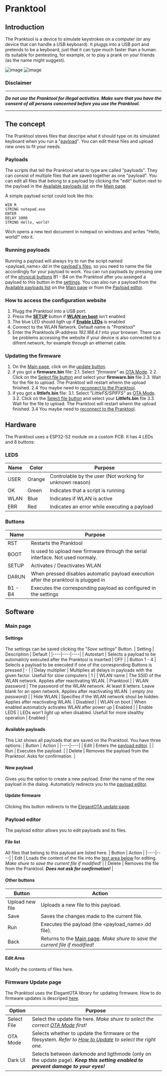 # Pranktool

## Introduction

The Pranktool is a device to simulate keystrokes on a computer (or any device that can handle a USB keyboard).
It pluggs into a USB port and pretends to be a keyboard, just that it can type much faster than a human.
its suitable for pentesting, for example, or to play a prank on your friends (as the name might suggest).

![image](pics/front.jpeg) ![image](pics/back.jpeg)

### Disclaimer

---

***Do not use the Pranktool for illegal activities. 
Make sure that you have the consent of all persons concerned before you use the Pranktool.***

---

## The concept

The Pranktool stores files that descripe what it should type on its simulated keyboard when you run a "[payload](#payloads)".
You can edit these files and upload new ones to fit your needs.

### Payloads

The scripts that tell the Pranktool what to type are called "payloads". They can consist of multiple files that are saved together as one "payload".
You can edit all files that belong to a payload by clicking the "edit" button next to the payload in the [Available payloads list](#available-payloads) on the [Main page](#main-page).

A simple payload script could look like this:
```
WIN R
STRING notepad.exe
ENTER
DELAY 1000
STRING Hello, world!
```
Wich opens a new text document in notepad on windows and writes "Hello, world!" into it.

### Running payloads

Running a payload will always try to run the script named <payload_name>.dd in the [payload's files](#file-list), so you need to name the file accordingly for your payload to work.
You can run payloads by pressing one of the [physical buttons](#buttons) B1 - B4 on the Pranktool after you assinged a payload to this button in the [settings](#settings). 
You can also run a payload from the [Available payloads list](#available-payloads) on the [Main page](#main-page) or from the [Payload editor](#payload-editor).

### How to access the configuration website

1. Plugg the Pranktool into a USB port.
2. Press the **[SETUP](#buttons)** button if **[WLAN on boot](#settings)** isn't enabled
3. The blue LED should ligth up if **[Enable LEDs](#settings)** is enabled
4. Connect to the WLAN Network. Default name is "*Pranktool*"
5. Enter the Pranktools IP-address *192.168.4.1* into your browser. There can be problems accessing the website if your device is also connected to a difrent network, for example through an ethernet cable.

### Updating the firmware

1. On the [Main page](#main-page), click on the [update button](#update-firmware).
2. if you got a **firmware.bin** file:
2.1. Select *"firmware"* as [OTA Mode](#update-firmware).
2.2. Click on the [Select file button](#update-firmware) and select your **firmware.bin** file
2.3. Wait for the file to upload. The Pranktool will restart whenn the upload finished.
2.4 You maybe need to [reconnect to the Pranktool](#how-to-access-the-configuration-website).
3. if you got a **littlefs.bin** file:
3.1. Select *"LittleFS/SPIFFS"* as [OTA Mode](#update-firmware).
3.2. Click on the [Select file button](#update-firmware) and select your **Littlefs.bin** file
3.3. Wait for the file to upload. The Pranktool will restart whenn the upload finished.
3.4 You maybe need to [reconnect to the Pranktool](#how-to-access-the-configuration-website).

## Hardware

The Pranktool uses a ESP32-S2 module on a custom PCB.
It has 4 LEDs and 8 buttons:

### LEDS

| Name | Color | Purpose |
|----|----|----|
| USER | Orange | Controlable by the user (Not working for unknown reason) |
| OK | Green | Indicates that a script is running
| WLAN | Blue | Indicates if WLAN is active|
| ERR | Red | Indicates an error while executing a payload |

### Buttons

| Name | Purpose |
|----|----|
| RST | Restarts the Pranktool |
| BOOT | Is used to upload new firmware through the serial interface. Not used normaly. |
| SETUP | Activates / Deactivates WLAN |
| DARUN | When pressed disables automatic payload execution after the pranktool is plugged in |
| B1 - B4 | Executes the corresponding payload as configured in the settings |

## Software

### Main page

#### Settings

The settings can be saved clicking the "*Save settings*" Button.
| Setting | Description | Default |
|----|----|----|
| Autostart | Selects a payload to be automaticly executed after the Pranktool is inserted | OFF |
| Button 1 - 4 | Selects a payload to be executed if one of the corresponding Buttons is pressed | - |
| Delay multiplier | Multiplies all delays in payloads with the given factor. Usefull for slow computers | 1 |
| WLAN name | The SSID of the WLAN network. Applies after reactivating WLAN. | Pranktool |
| WLAN password | The password of the WLAN network. At least 8 letters. Leave blank for an open network. Applies after reactivating WLAN. | *empty (no password)* |
| Hide WLAN | Specifies if the WLAN network shoul be hidden. Applies after reactivating WLAN. | Disabled |
| WLAN on boot | When enabled automaticly activates WLAN after power up | Enabled |
| Enable LEDS | LEDs won't light up when disabled. Usefull for more stealthy operation | Enabled |

#### Available payloads

This List shows all payloads that are saved on the Pranktool. You have three options:
| Button | Action |
|----|----|
| Edit | Enters the [payload editor](#payload-editor). |
| Run | Executes the payload. |
| Delete | Removes the payload from the Pranktool. Asks for confirmation. |

#### New payload

Gives you the option to create a new payload. Enter the name of the new payload in the dialog. Automaticly redirects you to the [payload editor](#payload-editor).

#### Update firmware

Clicking this button redirects to the [ElegantOTA update page](#firmware-update-page).

### Payload editor

The payload editor allows you to edit payloads and its files.

#### File list

All files that belong to this payload are listed here.
| Button | Action |
|----|----|
| Edit | Loads the content of the file into the [text area below](#edit-area) for editing. *Make shure to save the current file if modified!* |
| Delete | Removes the file from the Pranktool. ***Does not ask for confirmation!*** |

#### Other buttons

| Button | Action |
|----|----|
| Upload new file | Uploads a new file to this payload. |
| Save | Saves the changes made to the current file. |
| Run | Executes the payload (the <payload_name>.dd file). |
| Back | Returns to the [Main page](#main-page). *Make shure to save the current file if modified!* |

#### Edit Area

Modify the contents of files here.

### Firmware Update page

The Pranktool uses the ElegantOTA library for updating firmware. How to do firmware updates is descriped [here](#updating-the-firmware).

| Option | Purpose |
|----|----| 
| Select File | Select the update file here. *Make shure to select the correct [OTA Mode](#ota-mode) first!* |
| OTA Mode | Selects whether to update the firmware or the filesystem. *Refer to [How to Update](#updating-the-firmware) to select the right one.* |
| Dark UI | Selects between darkmode and ligthmode (only on the update page). ***Keep this setting enabled to prevent damage to your eyes!*** |
